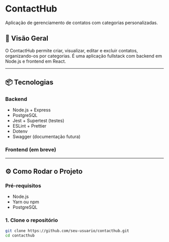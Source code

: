 # ContactHub

Aplicação de gerenciamento de contatos com categorias personalizadas.

## 🧠 Visão Geral

O ContactHub permite criar, visualizar, editar e excluir contatos, organizando-os por categorias. É uma aplicação fullstack com backend em Node.js e frontend em React.

---

## 📦 Tecnologias

### Backend
- Node.js + Express
- PostgreSQL
- Jest + Supertest (testes)
- ESLint + Prettier
- Dotenv
- Swagger (documentação futura)

### Frontend (em breve)

---

## ⚙️ Como Rodar o Projeto

### Pré-requisitos
- Node.js
- Yarn ou npm
- PostgreSQL

### 1. Clone o repositório
```bash
git clone https://github.com/seu-usuario/contacthub.git
cd contacthub
